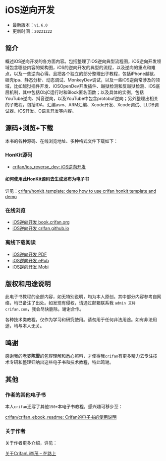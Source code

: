 # iOS逆向开发

* 最新版本：`v1.6.0`
* 更新时间：`20231222`

## 简介

概述iOS逆向开发的各方面内容。包括整理了iOS逆向典型流程图，iOS逆向开发领域包含哪些内容的架构图，iOS的逆向开发的典型的流程，以及逆向的重点和难点，以及一些逆向心得。且把各个独立的部分整理出子教程，包括iPhone越狱、砸壳ipa、静态分析、动态调试、MonkeyDev调试，以及一些iOS逆向常涉及的领域，比如越狱插件开发、iOSOpenDev开发插件、越狱检测和反越狱检测、iOS底层机制，其中包括ObjC运行时和Block匿名函数；以及具体的实例，包括YouTube逆向、抖音逆向，以及YouTube中包含protobuf逆向；另外整理出相关的子教程，包括IDA、汇编asm、ARM汇编、Xcode开发、Xcode调试、LLDB调试器、iOS开发、C语言开发等内容。

## 源码+浏览+下载

本书的各种源码、在线浏览地址、多种格式文件下载如下：

### HonKit源码

* [crifan/ios_reverse_dev: iOS逆向开发](https://github.com/crifan/ios_reverse_dev)

#### 如何使用此HonKit源码去生成发布为电子书

详见：[crifan/honkit_template: demo how to use crifan honkit template and demo](https://github.com/crifan/honkit_template)

### 在线浏览

* [iOS逆向开发 book.crifan.org](https://book.crifan.org/books/ios_reverse_dev/website/)
* [iOS逆向开发 crifan.github.io](https://crifan.github.io/ios_reverse_dev/website/)

### 离线下载阅读

* [iOS逆向开发 PDF](https://book.crifan.org/books/ios_reverse_dev/pdf/ios_reverse_dev.pdf)
* [iOS逆向开发 ePub](https://book.crifan.org/books/ios_reverse_dev/epub/ios_reverse_dev.epub)
* [iOS逆向开发 Mobi](https://book.crifan.org/books/ios_reverse_dev/mobi/ios_reverse_dev.mobi)

## 版权和用途说明

此电子书教程的全部内容，如无特别说明，均为本人原创。其中部分内容参考自网络，均已备注了出处。如发现有侵权，请通过邮箱联系我 `admin 艾特 crifan.com`，我会尽快删除。谢谢合作。

各种技术类教程，仅作为学习和研究使用。请勿用于任何非法用途。如有非法用途，均与本人无关。

## 鸣谢

感谢我的老婆**陈雪**的包容理解和悉心照料，才使得我`crifan`有更多精力去专注技术专研和整理归纳出这些电子书和技术教程，特此鸣谢。

## 其他

### 作者的其他电子书

本人`crifan`还写了其他`150+`本电子书教程，感兴趣可移步至：

[crifan/crifan_ebook_readme: Crifan的电子书的使用说明](https://github.com/crifan/crifan_ebook_readme)

### 关于作者

关于作者更多介绍，详见：

[关于CrifanLi李茂 – 在路上](https://www.crifan.org/about/)

